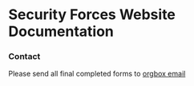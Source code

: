 # Security Forces Website Documentation

### Contact

Please send all final completed forms to [orgbox email](51SFS.S5.IA@US.AF.Mil)
